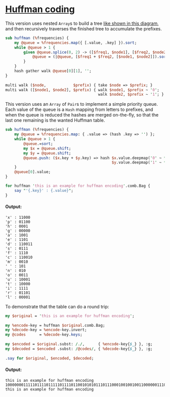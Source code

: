 [1]: http://rosettacode.org/wiki/Huffman_coding

# [Huffman coding][1]

This version uses nested `Array`s to build a tree [like shown in this diagram](https://commons.wikimedia.org/wiki/File:HuffmanCodeAlg.png), and then recursively traverses the finished tree to accumulate the prefixes.

```perl
sub huffman (%frequencies) {
    my @queue = %frequencies.map({ [.value, .key] }).sort;
    while @queue > 1 {
        given @queue.splice(0, 2) -> ([$freq1, $node1], [$freq2, $node2]) {
            @queue = (|@queue, [$freq1 + $freq2, [$node1, $node2]]).sort;
        }
    }
    hash gather walk @queue[0][1], '';
}
 
multi walk ($node,            $prefix) { take $node => $prefix; }
multi walk ([$node1, $node2], $prefix) { walk $node1, $prefix ~ '0';
                                         walk $node2, $prefix ~ '1'; }
```


This version uses an `Array` of `Pair`s to implement a simple priority queue. Each value of the queue is a `Hash` mapping from letters to prefixes, and when the queue is reduced the hashes are merged on-the-fly, so that the last one remaining is the wanted Huffman table.

```perl
sub huffman (%frequencies) {
    my @queue = %frequencies.map: { .value => (hash .key => '') };
    while @queue > 1 {
        @queue.=sort;
        my $x = @queue.shift;
        my $y = @queue.shift;
        @queue.push: ($x.key + $y.key) => hash $x.value.deepmap('0' ~ *),
                                               $y.value.deepmap('1' ~ *);
    }
    @queue[0].value;
}
```
```perl
for huffman 'this is an example for huffman encoding'.comb.Bag {
    say "'{.key}' : {.value}";
}
```

#### Output:
```
'x' : 11000
'p' : 01100
'h' : 0001
'g' : 00000
'a' : 1001
'e' : 1101
'd' : 110011
's' : 0111
'f' : 1110
'c' : 110010
'm' : 0010
' ' : 101
'n' : 010
'o' : 0011
'u' : 10001
't' : 10000
'i' : 1111
'r' : 01101
'l' : 00001
```


To demonstrate that the table can do a round trip:

```perl
my $original = 'this is an example for huffman encoding';
 
my %encode-key = huffman $original.comb.Bag;
my %decode-key = %encode-key.invert;
my @codes      = %decode-key.keys;
 
my $encoded = $original.subst: /./,      { %encode-key{$_} }, :g;
my $decoded = $encoded .subst: /@codes/, { %decode-key{$_} }, :g;
 
.say for $original, $encoded, $decoded;
```

#### Output:
```
this is an example for huffman encoding
1000000011111011110111110111101100101010111011100010010010011000000111011011110001101101101000110001111011100010100101010111010101100100011110011111101000000
this is an example for huffman encoding
```

